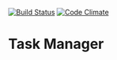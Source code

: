 [![Build Status](https://travis-ci.org/arty88/tokbox.svg?branch=master)](https://travis-ci.org/arty88/tokbox)
[![Code Climate](https://codeclimate.com/github/arty88/task_manager/badges/gpa.svg)](https://codeclimate.com/github/arty88/task_manager)

# Task Manager

